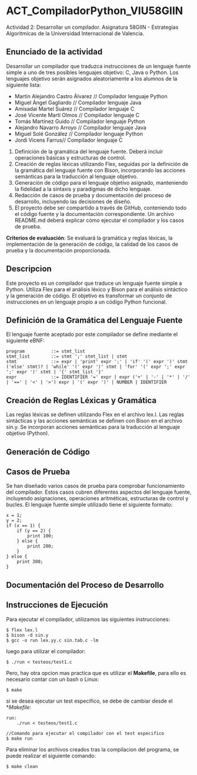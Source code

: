 # ACT_CompiladorPython_VIU58GIIN
Actividad 2: Desarrollar un compilador. Asignatura 58GIIN - Estrategias Algoritmicas de la Universidad Internacional de Valencia.

## Enunciado de la actividad
Desarrollar un compilador que traduzca instrucciones de un lenguaje fuente simple a uno de tres posibles lenguajes objetivo: C, Java o Python. Los lenguajes objetivo serán asignados aleatoriamente a los alumnos de la siguiente lista:

- Martín Alejandro Castro Álvarez  // Compilador lenguaje Python
- Miguel Ángel Gagliardo // Compilador lenguaje Java
- Amisadai Martel Suárez // Compilador lenguaje C
- José Vicente Martí Olmos // Compilador lenguaje C
- Tomás Martínez Guido // Compilador lenguaje Python
- Alejandro Navarro Arroyo // Compilador lenguaje Java 
- Miguel Solé González // Compilador lenguaje Python
- Jordi Vicens Farrus// Compilador lenguaje C 

1. Definición de la gramática del lenguaje fuente. Deberá incluir operaciones básicas y estructuras de control.
2. Creación de reglas léxicas utilizando Flex, seguidas por la definición de la gramática del lenguaje fuente con Bison, incorporando las acciones semánticas para la traducción al lenguaje objetivo.
3. Generación de código para el lenguaje objetivo asignado, manteniendo la fidelidad a la sintaxis y paradigmas de dicho lenguaje.
4. Redacción de casos de prueba y documentación del proceso de desarrollo, incluyendo las decisiones de diseño.
5. El proyecto debe ser compartido a través de GitHub, conteniendo todo el código fuente y la documentación correspondiente. Un archivo README.md deberá explicar cómo ejecutar el compilador y los casos de prueba.

**Criterios de evaluación**: Se evaluará la gramática y reglas léxicas, la implementación de la generación de código, la calidad de los casos de prueba y la documentación proporcionada.

## Descripcion
Este proyecto es un compilador que traduce un lenguaje fuente simple a Python. Utiliza Flex para el análisis léxico y Bison para el análisis sintáctico y la generación de código. El objetivo es transformar un conjunto de instrucciones en un lenguaje propio a un código Python funcional.

## Definición de la Gramática del Lenguaje Fuente
El lenguaje fuente aceptado por este compilador se define mediante el siguiente eBNF:

```shell
program          ::= stmt_list
stmt_list        ::= stmt ';' stmt_list | stmt
stmt             ::= expr | 'print' expr ';' | 'if' '(' expr ')' stmt ('else' stmt)? | 'while' '(' expr ')' stmt | 'for' '(' expr ';' expr ';' expr ')' stmt | '{' stmt_list '}'
expr             ::= IDENTIFIER '=' expr | expr ('+' | '-' | '*' | '/' | '==' | '<' | '>') expr | '(' expr ')' | NUMBER | IDENTIFIER

```
## Creación de Reglas Léxicas y Gramática
Las reglas léxicas se definen utilizando Flex en el archivo lex.l. Las reglas sintácticas y las acciones semánticas se definen con Bison en el archivo sin.y. Se incorporan acciones semánticas para la traducción al lenguaje objetivo (Python).
## Generación de Código

## Casos de Prueba
Se han diseñado varios casos de prueba para comprobar funcionamiento del compilador. Estos casos cubren diferentes aspectos del lenguaje fuente, incluyendo asignaciones, operaciones aritméticas, estructuras de control y bucles. El lenguaje fuente simple utilizado tiene el siguiente formato: 
```shell
x = 1;
y = 2;
if (x == 1) {
    if (y == 2) {
        print 100;
    } else {
        print 200;
    }
} else {
    print 300;
}
```
## Documentación del Proceso de Desarrollo

## Instrucciones de Ejecución
Para ejecutar el compilador, utilizamos las siguientes instrucciones:
```shell
$ flex lex.l
$ bison -d sin.y
$ gcc -o run lex.yy.c sin.tab.c -lm
```
luego para utilizar el compilador:
```shell
$ ./run < testeos/test1.c
```
Pero, hay otra opcion mas practica que es utilizar el **Makefile**, para ello es necesario contar con un bash o Linux:
```shell
$ make
```
si se desea ejecutar un test especifico, se debe de cambiar desde el **Makefile*:
```shell
run:
	./run < testeos/test1.c

//Comando para ejecutar el compilador con el test especifico
$ make run
```
Para eliminar los archivos creados tras la compilacion del programa, se puede realizar el siguiente comando:
```shell
$ make clean
```
